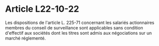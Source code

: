 # Article L22-10-22

Les dispositions de l'article L. 225-71 concernant les salariés actionnaires membres du conseil de surveillance sont applicables sans condition d'effectif aux sociétés dont les titres sont admis aux négociations sur un marché réglementé.

